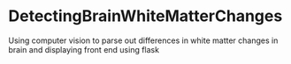 # DetectingBrainWhiteMatterChanges
Using computer vision to parse out differences in white matter changes in brain and displaying front end using flask
